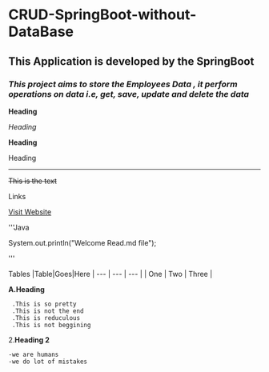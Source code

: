 

# CRUD-SpringBoot-without-DataBase

## This Application is developed by the SpringBoot

### *This project aims to store the Employees Data , it perform operations on data i.e, get, save, update and delete the data*


**Heading**

*Heading*

__Heading__

Heading

____________


~~This is the text~~


Links

[Visit Website](https://google.com "come on open it")



'''Java

 System.out.println("Welcome Read.md file");

'''

Tables
|Table|Goes|Here
| --- | --- | --- |
| One | Two | Three |


**A.Heading**

     .This is so pretty  
     .This is not the end  
     .This is reduculous  
     .This is not beggining  
  
2.**Heading 2**

    -we are humans
    -we do lot of mistakes
  
